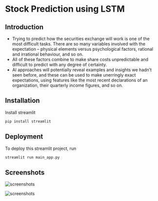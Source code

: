 # Stock Prediction using LSTM
##  Introduction
* Trying to predict how the securities exchange will work is one of the most difficult tasks. There are so many variables involved with the expectation – physical elements versus psychological factors, rational and irrational behaviour, and so on.
* All of these factors combine to make share costs unpredictable and difficult to predict with any degree of certainty.
* AI approaches will potentially reveal examples and insights we hadn’t seen before, and these can be used to make unerringly exact expectations, using features like the most recent declarations of an organization, their quarterly income figures, and so on.

## Installation

Install streamlit 

```bash
pip install streamlit
```
    
## Deployment

To deploy this streamlit project, run

```bash
streamlit run main_app.py
```


## Screenshots

![screenshots](https://user-images.githubusercontent.com/79044809/202425984-99e95512-7b22-4018-b6dc-e0ddca39eea0.png")

![screenshots](https://user-images.githubusercontent.com/79044809/202425403-b71a6edf-13e8-4e39-810f-26856f0b4779.png)


